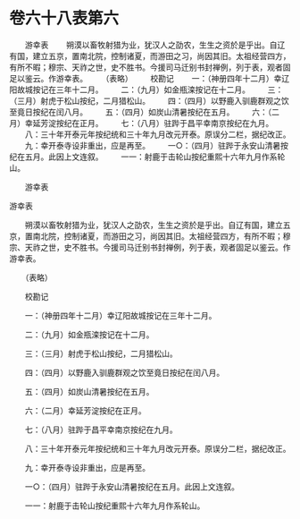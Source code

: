 # 卷六十八表第六

　　游幸表 　　朔漠以畜牧射猎为业，犹汉人之劭农，生生之资於是乎出。自辽有国，建立五京，置南北院，控制诸夏，而游田之习，尚因其旧。太祖经营四方，有所不暇；穆宗、天祚之世，史不胜书。今援司马迁别书封禅例，列于表，观者固足以鉴云。作游幸表。 　　（表略） 　　校勘记 　　一：（神册四年十二月）幸辽阳故城按记在三年十二月。 　　二：（九月）如金瓶滦按记在十二月。 　　三：（三月）射虎于松山按纪，二月猎松山。 　　四：（四月）以野鹿入驯鹿群观之饮至竟日按纪在闰八月。 　　五：（四月）如炭山清暑按纪在五月。 　　六：（二月）幸延芳淀按纪在正月。 　　七：（八月）驻跸于昌平幸南京按纪在九月。 　　八：三十年开泰元年按纪统和三十年九月改元开泰。原误分二栏，据纪改正。 　　九：幸开泰寺设非重出，应是再至。 　　一○：（四月）驻跸于永安山清暑按纪在五月。此因上文连叙。 　　一一：射鹿于击轮山按纪重熙十六年九月作系轮山。

　　游幸表

游幸表

　　朔漠以畜牧射猎为业，犹汉人之劭农，生生之资於是乎出。自辽有国，建立五京，置南北院，控制诸夏，而游田之习，尚因其旧。太祖经营四方，有所不暇；穆宗、天祚之世，史不胜书。今援司马迁别书封禅例，列于表，观者固足以鉴云。作游幸表。

　　（表略）

　　校勘记

　　一：（神册四年十二月）幸辽阳故城按记在三年十二月。

　　二：（九月）如金瓶滦按记在十二月。

　　三：（三月）射虎于松山按纪，二月猎松山。

　　四：（四月）以野鹿入驯鹿群观之饮至竟日按纪在闰八月。

　　五：（四月）如炭山清暑按纪在五月。

　　六：（二月）幸延芳淀按纪在正月。

　　七：（八月）驻跸于昌平幸南京按纪在九月。

　　八：三十年开泰元年按纪统和三十年九月改元开泰。原误分二栏，据纪改正。

　　九：幸开泰寺设非重出，应是再至。

　　一○：（四月）驻跸于永安山清暑按纪在五月。此因上文连叙。

　　一一：射鹿于击轮山按纪重熙十六年九月作系轮山。